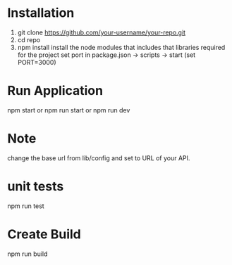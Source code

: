 # Installation
1. git clone https://github.com/your-username/your-repo.git
2. cd repo
3. npm install 
install the node modules that includes that libraries required for the project
set port in package.json -> scripts -> start (set PORT=3000)
​
# Run Application
npm start 
or npm run start
or npm run dev
​
# Note
change the base url from lib/config and set to URL of your API.
​
# unit tests
npm run test
​
# Create Build
npm run build
